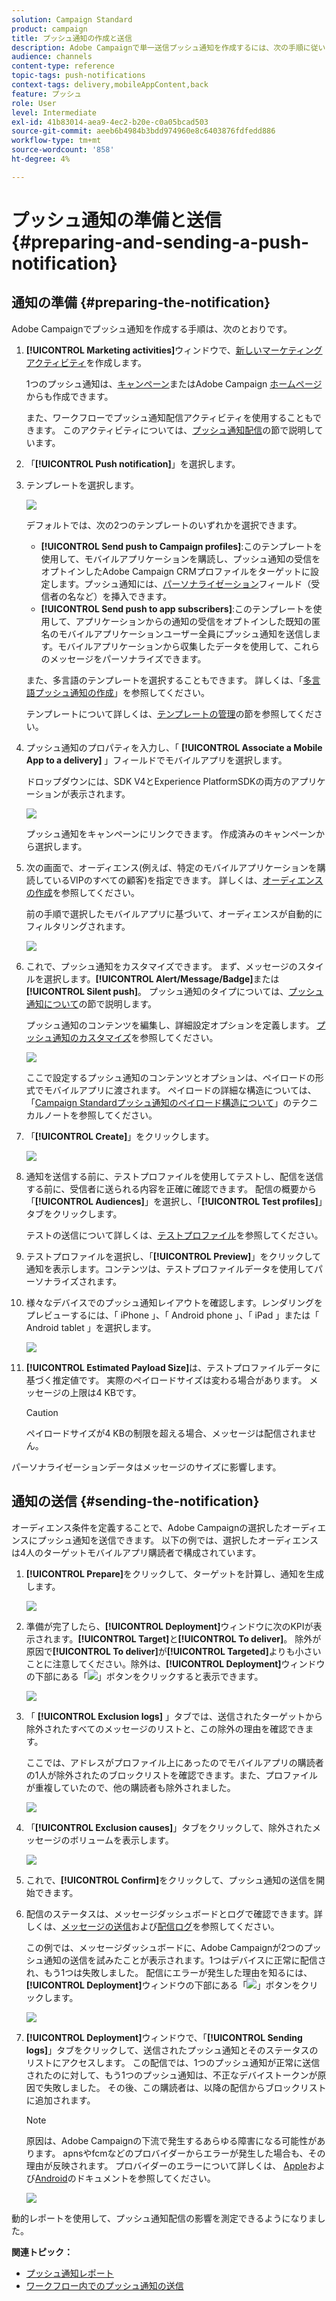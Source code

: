 ```yaml
---
solution: Campaign Standard
product: campaign
title: プッシュ通知の作成と送信
description: Adobe Campaignで単一送信プッシュ通知を作成するには、次の手順に従います。
audience: channels
content-type: reference
topic-tags: push-notifications
context-tags: delivery,mobileAppContent,back
feature: プッシュ
role: User
level: Intermediate
exl-id: 41b83014-aea9-4ec2-b20e-c0a05bcad503
source-git-commit: aeeb6b4984b3bdd974960e8c6403876fdfedd886
workflow-type: tm+mt
source-wordcount: '858'
ht-degree: 4%

---
```


# プッシュ通知の準備と送信{#preparing-and-sending-a-push-notification}

## 通知の準備 {#preparing-the-notification}

Adobe Campaignでプッシュ通知を作成する手順は、次のとおりです。

1. **[!UICONTROL Marketing activities]**&#x200B;ウィンドウで、[新しいマーケティングアクティビティ](../../start/using/marketing-activities.md#creating-a-marketing-activity)を作成します。

   1つのプッシュ通知は、[キャンペーン](../../start/using/marketing-activities.md#creating-a-marketing-activity)またはAdobe Campaign [ホームページ](../../start/using/interface-description.md#home-page)からも作成できます。

   また、ワークフローでプッシュ通知配信アクティビティを使用することもできます。 このアクティビティについては、[プッシュ通知配信](../../automating/using/push-notification-delivery.md)の節で説明しています。

1. 「**[!UICONTROL Push notification]**」を選択します。
1. テンプレートを選択します。

   ![](assets/push_notif_type.png)

   デフォルトでは、次の2つのテンプレートのいずれかを選択できます。

   * **[!UICONTROL Send push to Campaign profiles]**:このテンプレートを使用して、モバイルアプリケーションを購読し、プッシュ通知の受信をオプトインしたAdobe Campaign CRMプロファイルをターゲットに設定します。プッシュ通知には、[パーソナライゼーション](../../designing/using/personalization.md#inserting-a-personalization-field)フィールド（受信者の名など）を挿入できます。
   * **[!UICONTROL Send push to app subscribers]**:このテンプレートを使用して、アプリケーションからの通知の受信をオプトインした既知の匿名のモバイルアプリケーションユーザー全員にプッシュ通知を送信します。モバイルアプリケーションから収集したデータを使用して、これらのメッセージをパーソナライズできます。

   また、多言語のテンプレートを選択することもできます。 詳しくは、「[多言語プッシュ通知の作成](../../channels/using/creating-a-multilingual-push-notification.md)」を参照してください。

   テンプレートについて詳しくは、[テンプレートの管理](../../start/using/marketing-activity-templates.md)の節を参照してください。

1. プッシュ通知のプロパティを入力し、「 **[!UICONTROL Associate a Mobile App to a delivery]** 」フィールドでモバイルアプリを選択します。

   ドロップダウンには、SDK V4とExperience PlatformSDKの両方のアプリケーションが表示されます。

   ![](assets/push_notif_properties.png)

   プッシュ通知をキャンペーンにリンクできます。 作成済みのキャンペーンから選択します。

1. 次の画面で、オーディエンス(例えば、特定のモバイルアプリケーションを購読しているVIPのすべての顧客)を指定できます。 詳しくは、[オーディエンスの作成](../../audiences/using/creating-audiences.md)を参照してください。

   前の手順で選択したモバイルアプリに基づいて、オーディエンスが自動的にフィルタリングされます。

   ![](assets/push_notif_audience.png)

1. これで、プッシュ通知をカスタマイズできます。 まず、メッセージのスタイルを選択します。**[!UICONTROL Alert/Message/Badge]**&#x200B;または&#x200B;**[!UICONTROL Silent push]**。 プッシュ通知のタイプについては、[プッシュ通知について](../../channels/using/about-push-notifications.md)の節で説明します。

   プッシュ通知のコンテンツを編集し、詳細設定オプションを定義します。 [プッシュ通知のカスタマイズ](../../channels/using/customizing-a-push-notification.md)を参照してください。

   ![](assets/push_notif_content.png)

   ここで設定するプッシュ通知のコンテンツとオプションは、ペイロードの形式でモバイルアプリに渡されます。 ペイロードの詳細な構造については、「[Campaign Standardプッシュ通知のペイロード構造について](https://docs.adobe.com/content/help/ja-JP/campaign-standard/using/communication-channels/push-notifications/push-payload.html)」のテクニカルノートを参照してください。

1. 「**[!UICONTROL Create]**」をクリックします。

   ![](assets/push_notif_content_2.png)

1. 通知を送信する前に、テストプロファイルを使用してテストし、配信を送信する前に、受信者に送られる内容を正確に確認できます。 配信の概要から「**[!UICONTROL Audiences]**」を選択し、「**[!UICONTROL Test profiles]**」タブをクリックします。

   テストの送信について詳しくは、[テストプロファイル](../../sending/using/sending-proofs.md)を参照してください。

1. テストプロファイルを選択し、「**[!UICONTROL Preview]**」をクリックして通知を表示します。コンテンツは、テストプロファイルデータを使用してパーソナライズされます。
1. 様々なデバイスでのプッシュ通知レイアウトを確認します。レンダリングをプレビューするには、「 iPhone 」、「 Android phone 」、「 iPad 」または「 Android tablet 」を選択します。

   ![](assets/push_notif_preview.png)

1. **[!UICONTROL Estimated Payload Size]**&#x200B;は、テストプロファイルデータに基づく推定値です。 実際のペイロードサイズは変わる場合があります。 メッセージの上限は4 KBです。

   >[!CAUTION]
   >
   >ペイロードサイズが4 KBの制限を超える場合、メッセージは配信されません。

パーソナライゼーションデータはメッセージのサイズに影響します。

## 通知の送信 {#sending-the-notification}

オーディエンス条件を定義することで、Adobe Campaignの選択したオーディエンスにプッシュ通知を送信できます。 以下の例では、選択したオーディエンスは4人のターゲットモバイルアプリ購読者で構成されています。

1. **[!UICONTROL Prepare]**&#x200B;をクリックして、ターゲットを計算し、通知を生成します。

   ![](assets/push_send_1.png)

1. 準備が完了したら、**[!UICONTROL Deployment]**&#x200B;ウィンドウに次のKPIが表示されます。**[!UICONTROL Target]**&#x200B;と&#x200B;**[!UICONTROL To deliver]**。 除外が原因で&#x200B;**[!UICONTROL To deliver]**&#x200B;が&#x200B;**[!UICONTROL Targeted]**&#x200B;よりも小さいことに注意してください。除外は、**[!UICONTROL Deployment]**&#x200B;ウィンドウの下部にある「![](assets/lp_link_properties.png)」ボタンをクリックすると表示できます。

   ![](assets/push_send_2.png)

1. 「 **[!UICONTROL Exclusion logs]** 」タブでは、送信されたターゲットから除外されたすべてのメッセージのリストと、この除外の理由を確認できます。

   ここでは、アドレスがプロファイル上にあったのでモバイルアプリの購読者の1人が除外されたのブロックリストを確認できます。また、プロファイルが重複していたので、他の購読者も除外されました。

   ![](assets/push_send_5.png)

1. 「**[!UICONTROL Exclusion causes]**」タブをクリックして、除外されたメッセージのボリュームを表示します。

   ![](assets/push_send_7.png)

1. これで、**[!UICONTROL Confirm]**&#x200B;をクリックして、プッシュ通知の送信を開始できます。
1. 配信のステータスは、メッセージダッシュボードとログで確認できます。詳しくは、[メッセージの送信](../../sending/using/confirming-the-send.md)および[配信ログ](../../sending/using/monitoring-a-delivery.md#delivery-logs)を参照してください。

   この例では、メッセージダッシュボードに、Adobe Campaignが2つのプッシュ通知の送信を試みたことが表示されます。1つはデバイスに正常に配信され、もう1つは失敗しました。 配信にエラーが発生した理由を知るには、**[!UICONTROL Deployment]**&#x200B;ウィンドウの下部にある「![](assets/lp_link_properties.png)」ボタンをクリックします。

   ![](assets/push_send_4.png)

1. **[!UICONTROL Deployment]**&#x200B;ウィンドウで、「**[!UICONTROL Sending logs]**」タブをクリックして、送信されたプッシュ通知とそのステータスのリストにアクセスします。 この配信では、1つのプッシュ通知が正常に送信されたのに対して、もう1つのプッシュ通知は、不正なデバイストークンが原因で失敗しました。 その後、この購読者は、以降の配信からブロックリストに追加されます。

   >[!NOTE]
   >
   >原因は、Adobe Campaignの下流で発生するあらゆる障害になる可能性があります。 apnsやfcmなどのプロバイダーからエラーが発生した場合も、その理由が反映されます。 プロバイダーのエラーについて詳しくは、 [Apple](https://developer.apple.com/library/content/documentation/NetworkingInternet/Conceptual/RemoteNotificationsPG/CommunicatingwithAPNs.html)および[Android](https://firebase.google.com/docs/cloud-messaging/http-server-ref)のドキュメントを参照してください。

   ![](assets/push_send_6.png)

動的レポートを使用して、プッシュ通知配信の影響を測定できるようになりました。

**関連トピック：**

* [プッシュ通知レポート](../../reporting/using/push-notification-report.md)
* [ワークフロー内でのプッシュ通知の送信](../../automating/using/push-notification-delivery.md)
